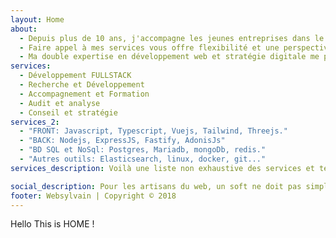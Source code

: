 ```yaml
---
layout: Home
about:
  - Depuis plus de 10 ans, j'accompagne les jeunes entreprises dans le choix des technologies et le développement de leurs applications web.
  - Faire appel à mes services vous offre flexibilité et une perspective extérieure novatrice.
  - Ma double expertise en développement web et stratégie digitale me permet de comprendre les enjeux de votre projet et de vous offrir un accompagnement sur mesure.
services:
  - Développement FULLSTACK
  - Recherche et Développement
  - Accompagnement et Formation
  - Audit et analyse
  - Conseil et stratégie
services_2:
  - "FRONT: Javascript, Typescript, Vuejs, Tailwind, Threejs."
  - "BACK: Nodejs, ExpressJS, Fastify, AdonisJs"
  - "BD SQL et NoSql: Postgres, Mariadb, mongoDb, redis."
  - "Autres outils: Elasticsearch, linux, docker, git..."
services_description: Voilà une liste non exhaustive des services et technologies avec lesquelles je travaille. N'hésitez pas à me contacter pour que nous évaluons ensemble vos besoins.

social_description: Pour les artisans du web, un soft ne doit pas simplement être fonctionnel, il doit à la fois être bien conçu et économique (en terme d'expérience utilisateur et de développement). L'expérience, la prise de décision et le partage est inhérente à cette philosophie qu'est le "Software Craftmanship".
footer: Websylvain | Copyright © 2018
---
```


Hello This is HOME !
